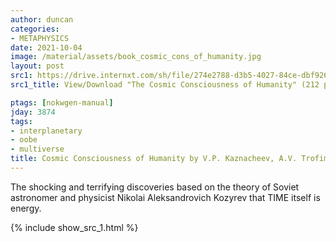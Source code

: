 ```yaml
---
author: duncan
categories:
- METAPHYSICS
date: 2021-10-04
image: /material/assets/book_cosmic_cons_of_humanity.jpg
layout: post
src1: https://drive.internxt.com/sh/file/274e2788-d3b5-4027-84ce-dbf92688ba19/5e93de51ffa371713fc90dd593dbbb20ec4c85442446319442433253bab09421
src1_title: View/Download "The Cosmic Consciousness of Humanity" (212 pages)

ptags: [nokwgen-manual]
jday: 3874
tags:
- interplanetary
- oobe
- multiverse
title: Cosmic Consciousness of Humanity by V.P. Kaznacheev, A.V. Trofimov
---
```


The shocking and terrifying discoveries based on the theory of Soviet astronomer and physicist Nikolai Aleksandrovich Kozyrev that TIME itself is energy.

<!--more-->

 {% include show_src_1.html %}